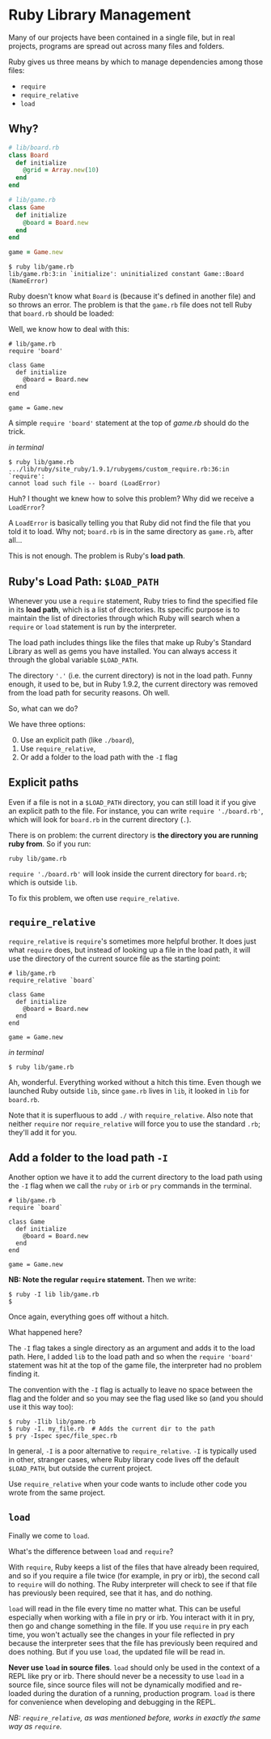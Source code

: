 # Ruby Library Management

Many of our projects have been contained in a single file, but
in real projects, programs are spread out across many files and
folders.

Ruby gives us three means by which to manage dependencies among
those files:

* `require`
* `require_relative`
* `load`

## Why?

```ruby
# lib/board.rb
class Board
  def initialize
    @grid = Array.new(10)
  end
end

# lib/game.rb
class Game
  def initialize
    @board = Board.new
  end
end

game = Game.new
```

```
$ ruby lib/game.rb
lib/game.rb:3:in `initialize': uninitialized constant Game::Board (NameError)
```

Ruby doesn't know what `Board` is (because it's defined in another
file) and so throws an error. The problem is that the `game.rb` file
does not tell Ruby that `board.rb` should be loaded:

Well, we know how to deal with this:

```
# lib/game.rb
require 'board'

class Game
  def initialize
    @board = Board.new
  end
end

game = Game.new
```

A simple `require 'board'` statement at the top of *game.rb* should do
the trick.

*in terminal*

```
$ ruby lib/game.rb
.../lib/ruby/site_ruby/1.9.1/rubygems/custom_require.rb:36:in `require':
cannot load such file -- board (LoadError)
```

Huh? I thought we knew how to solve this problem? Why did we receive a
`LoadError`?

A `LoadError` is basically telling you that Ruby did not find the file
that you told it to load. Why not; `board.rb` is in the same directory
as `game.rb`, after all...

This is not enough. The problem is Ruby's **load path**.

## Ruby's Load Path: `$LOAD_PATH`

Whenever you use a `require` statement, Ruby tries to find the
specified file in its **load path**, which is a list of
directories. Its specific purpose is to maintain the list of
directories through which Ruby will search when a `require` or `load`
statement is run by the interpreter.

The load path includes things like the files that make up Ruby's
Standard Library as well as gems you have installed. You can always
access it through the global variable `$LOAD_PATH`.

The directory `'.'` (i.e. the current directory) is not in the load
path. Funny enough, it used to be, but in Ruby 1.9.2, the
current directory was removed from the load path for security
reasons. Oh well.

So, what can we do?

We have three options:

0. Use an explicit path (like `./board`),
1. Use `require_relative`,
2. Or add a folder to the load path with the `-I` flag

## Explicit paths

Even if a file is not in a `$LOAD_PATH` directory, you can still load
it if you give an explicit path to the file. For instance, you can
write `require './board.rb'`, which will look for `board.rb` in the
current directory (`.`).

There is on problem: the current directory is **the directory you are
running ruby from**. So if you run:

    ruby lib/game.rb

`require './board.rb'` will look inside the current directory for
`board.rb`; which is outside `lib`.

To fix this problem, we often use `require_relative`.

## `require_relative`

`require_relative` is `require`'s sometimes more helpful brother.  It
does just what `require` does, but instead of looking up a file in the
load path, it will use the directory of the current source file as the
starting point:

```
# lib/game.rb
require_relative `board`

class Game
  def initialize
    @board = Board.new
  end
end

game = Game.new
```

*in terminal*

```
$ ruby lib/game.rb
```

Ah, wonderful. Everything worked without a hitch this time. Even
though we launched Ruby outside `lib`, since `game.rb` lives in `lib`,
it looked in `lib` for `board.rb`.

Note that it is superfluous to add `./` with `require_relative`. Also
note that neither `require` nor `require_relative` will force you to
use the standard `.rb`; they'll add it for you.

## Add a folder to the load path `-I`

Another option we have it to add the current directory to the load
path using the `-I` flag when we call the `ruby` or `irb` or `pry`
commands in the terminal.

```
# lib/game.rb
require `board`

class Game
  def initialize
    @board = Board.new
  end
end

game = Game.new
```

**NB: Note the regular `require` statement.** Then we write:

```
$ ruby -I lib lib/game.rb
$
```

Once again, everything goes off without a hitch.

What happened here?

The `-I` flag takes a single directory as an argument and
adds it to the load path. Here, I added `lib` to the load
path and so when the `require 'board'` statement was hit at the
top of the game file, the interpreter had no problem finding it.

The convention with the `-I` flag is actually to leave no space
between the flag and the folder and so you may see the flag used
like so (and you should use it this way too):

```
$ ruby -Ilib lib/game.rb
$ ruby -I. my_file.rb  # Adds the current dir to the path
$ pry -Ispec spec/file_spec.rb
```

In general, `-I` is a poor alternative to `require_relative`. `-I` is
typically used in other, stranger cases, where Ruby library code lives
off the default `$LOAD_PATH`, but outside the current project.

Use `require_relative` when your code wants to include other code you
wrote from the same project.

## `load`

Finally we come to `load`.

What's the difference between `load` and `require`?

With `require`, Ruby keeps a list of the files that have already
been required, and so if you require a file twice (for example,
in pry or irb), the second call to `require` will do nothing.
The Ruby interpreter will check to see if that file has previously
been required, see that it has, and do nothing.

`load` will read in the file every time no matter what. This can
be useful especially when working with a file in pry or irb.
You interact with it in pry, then go and change something in the
file. If you use `require` in pry each time, you won't actually
see the changes in your file reflected in pry because the
interpreter sees that the file has previously been required and
does nothing. But if you use `load`, the updated file will be read
in.

**Never use `load` in source files**. `load` should only be used in
the context of a REPL like pry or irb. There should never be a
necessity to use `load` in a source file, since source files will not
be dynamically modified and re-loaded during the duration of a
running, production program. `load` is there for convenience when
developing and debugging in the REPL.

*NB: `require_relative`, as was mentioned before, works in exactly
the same way as `require`.*
